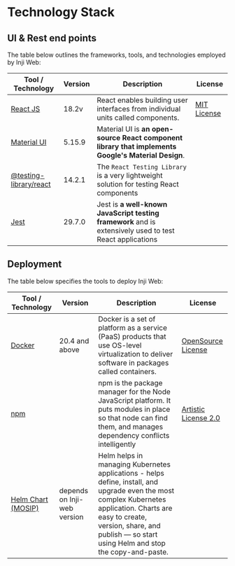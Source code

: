 # Technology Stack

## UI & Rest end points

The table below outlines the frameworks, tools, and technologies employed by Inji Web:



| Tool / Technology                                                              | Version | Description                                                                                              | License                                                            |
| ------------------------------------------------------------------------------ | ------- | -------------------------------------------------------------------------------------------------------- | ------------------------------------------------------------------ |
| [React JS](https://react.dev/)                                                 | 18.2v   | React enables building user interfaces from individual units called components.                          | [MIT License](https://github.com/facebook/react/blob/main/LICENSE) |
| [Material UI](https://mui.com/material-ui/)                                    | 5.15.9  | Material UI is **an open-source React component library that implements Google's Material Design**.      |                                                                    |
| [@testing-library/react](https://www.npmjs.com/package/@testing-library/react) | 14.2.1  | The `React Testing Library` is a very lightweight solution for testing React components                  |                                                                    |
| [Jest](https://jestjs.io/docs/tutorial-react)                                  | 29.7.0  | Jest is **a well-known JavaScript testing framework** and is extensively used to test React applications |                                                                    |

## Deployment

The table below specifies the tools to deploy Inji Web:


| Tool / Technology                                         | Version                     | Description                                                                                                                                                                                                                                 | License                                                             |
| --------------------------------------------------------- | --------------------------- | ------------------------------------------------------------------------------------------------------------------------------------------------------------------------------------------------------------------------------------------- | ------------------------------------------------------------------- |
| [Docker](https://www.docker.com/)                         | 20.4 and above              | Docker is a set of platform as a service (PaaS) products that use OS-level virtualization to deliver software in packages called containers.                                                                                                | [OpenSource License](https://www.docker.com/community/open-source/) |
| [npm](https://www.npmjs.com/)                             |                             | npm is the package manager for the Node JavaScript platform. It puts modules in place so that node can find them, and manages dependency conflicts intelligently                                                                            | [Artistic License 2.0](https://docs.npmjs.com/policies/npm-license) |
| [Helm Chart (MOSIP)](https://github.com/mosip/mosip-helm) | depends on Inji-web version | Helm helps in managing Kubernetes applications - helps define, install, and upgrade even the most complex Kubernetes application. Charts are easy to create, version, share, and publish — so start using Helm and stop the copy-and-paste. |                                                                     |
